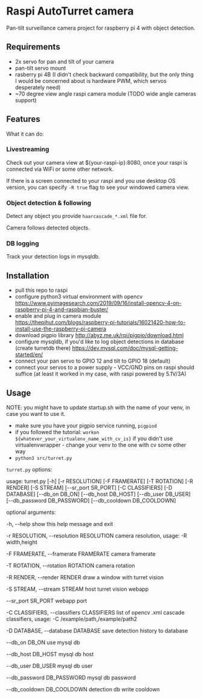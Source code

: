 # Raspi AutoTurret camera

Pan-tilt surveillance camera project for raspberry pi 4 with object detection.

## Requirements
- 2x servo for pan and tilt of your camera
- pan-tilt servo mount
- rasberry pi 4B (I didn't check backward compatibility, but the only thing I would be concerned about is hardware PWM, which servos desperately need)
- ~70 degree view angle raspi camera module (TODO wide angle cameras support)

## Features
What it can do:
### Livestreaming
Check out your camera view at ${your-raspi-ip}:8080, once your raspi is connected via WiFi or some other network.

If there is a screen connected to your raspi and you use desktop OS version, you can specify `-R true` flag to see your windowed camera view.

### Object detection & following
Detect any object you provide `haarcascade_*.xml` file for.

Camera follows detected objects.

### DB logging
Track your detection logs in mysqldb.

## Installation

- pull this repo to raspi
- configure python3 virtual environment with opencv 
https://www.pyimagesearch.com/2019/09/16/install-opencv-4-on-raspberry-pi-4-and-raspbian-buster/
- enable and plug in camera module 
https://thepihut.com/blogs/raspberry-pi-tutorials/16021420-how-to-install-use-the-raspberry-pi-camera
- download pigpio library
http://abyz.me.uk/rpi/pigpio/download.html
- configure mysqldb, if you'd like to log object detections in database (create turretdb there)
https://dev.mysql.com/doc/mysql-getting-started/en/
- connect your pan servo to GPIO 12 and tilt to GPIO 18 (default)
- connect your servos to a power supply - VCC/GND pins on raspi should suffice (at least it worked in my case, with raspi powered by 5.1V/3A)

## Usage
NOTE: you might have to update startup.sh with the name of your venv, in case you want to use it.

- make sure you have your pigpio service running, `pigpiod`
- if you followed the tutorial: `workon ${whatever_your_virtualenv_name_with_cv_is}`
if you didn't use virtualenvwrapper - change your venv to the one with cv some other way
- `python3 src/turret.py`

`turret.py` options:

usage: turret.py [-h] [-r RESOLUTION] [-F FRAMERATE] [-T ROTATION] [-R RENDER]
                 [-S STREAM] [--sr_port SR_PORT] [-C CLASSIFIERS]
                 [-D DATABASE] [--db_on DB_ON] [--db_host DB_HOST]
                 [--db_user DB_USER] [--db_password DB_PASSWORD]
                 [--db_cooldown DB_COOLDOWN]
                 

optional arguments:

  -h, --help            show this help message and exit
  
  -r RESOLUTION, --resolution RESOLUTION
                        camera resolution, usage: -R width,height
                        
  -F FRAMERATE, --framerate FRAMERATE
                        camera framerate
                        
  -T ROTATION, --rotation ROTATION
                        camera rotation
                        
  -R RENDER, --render RENDER
                        draw a window with turret vision
                        
  -S STREAM, --stream STREAM
                        host turret vision webapp
                        
  --sr_port SR_PORT     webapp port
  
  -C CLASSIFIERS, --classifiers CLASSIFIERS
                        list of opencv .xml cascade classifiers, usage: -C
                        /example/path,/example/path2
                        
  -D DATABASE, --database DATABASE
                        save detection history to database
                        
  --db_on DB_ON         use mysql db
  
  --db_host DB_HOST     mysql db host
  
  --db_user DB_USER     mysql db user
  
  --db_password DB_PASSWORD
                        mysql db password
                        
  --db_cooldown DB_COOLDOWN
                        detection db write cooldown
                        
